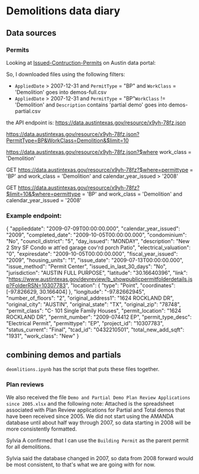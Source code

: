 Demolitions data diary
======================

## Data sources

### Permits
Looking at [Issued-Contruction-Permits](https://data.austintexas.gov/Permitting/Issued-Construction-Permits/3syk-w9eu) on Austin data portal:

So, I downloaded files using the following filters:
* `AppliedDate` > 2007-12-31 and `PermitType` = "BP" and `WorkClass` = 'Demolition' goes into demos-full.csv
* `AppliedDate` > 2007-12-31 and `PermitType` = "BP"`WorkClass` != 'Demolition' and `Description` contains 'partial demo' goes into demos-partial.csv

the API endpoint is:
https://data.austintexas.gov/resource/x9yh-78fz.json

https://data.austintexas.gov/resource/x9yh-78fz.json?PermitType=BP&WorkClass=Demolition&$limit=10

https://data.austintexas.gov/resource/x9yh-78fz.json?$where work_class = 'Demolition'


GET https://data.austintexas.gov/resource/x9yh-78fz?$where=permittype = 'BP' and work_class = 'Demolition' and calendar_year_issued > '2008'

GET https://data.austintexas.gov/resource/x9yh-78fz?$limit=10&$where=permittype = 'BP' and work_class = 'Demolition' and calendar_year_issued = '2008'


### Example endpoint:
{
    "applieddate": "2009-07-09T00:00:00.000",
    "calendar_year_issued": "2009",
    "completed_date": "2009-10-05T00:00:00.000",
    "condominium": "No",
    "council_district": "5",
    "day_issued": "MONDAY",
    "description": "New 2 Stry SF Condo w att'ed garage  cov'rd porch  Patio",
    "electrical_valuation": "0",
    "expiresdate": "2009-10-05T00:00:00.000",
    "fiscal_year_issued": "2009",
    "housing_units": "1",
    "issue_date": "2009-07-13T00:00:00.000",
    "issue_method": "Permit Center",
    "issued_in_last_30_days": "No",
    "jurisdiction": "AUSTIN FULL PURPOSE",
    "latitude": "30.16640396",
    "link": "https://www.austintexas.gov/devreview/b_showpublicpermitfolderdetails.jsp?FolderRSN=10307783",
    "location": {
        "type": "Point",
        "coordinates": [-97.826629, 30.166404]
    },
    "longitude": "-97.82662945",
    "number_of_floors": "2",
    "original_address1": "1624 ROCKLAND DR",
    "original_city": "AUSTIN",
    "original_state": "TX",
    "original_zip": "78748",
    "permit_class": "C- 101 Single Family Houses",
    "permit_location": "1624 ROCKLAND DR",
    "permit_number": "2009-074412 EP",
    "permit_type_desc": "Electrical Permit",
    "permittype": "EP",
    "project_id": "10307783",
    "status_current": "Final",
    "tcad_id": "0432210501",
    "total_new_add_sqft": "1931",
    "work_class": "New"
}


## combining demos and partials

`deomlitions.ipynb` has the script that puts these files together. 

### Plan reviews
We also received the file `Demo and Partial Demo Plan Review Applications since 2005.xlsx` and the following note: Attached is the spreadsheet associated with Plan Review applications for Partial and Total demos that have been received since 2005.  We did not start using the AMANDA database until about half way through 2007, so data starting in 2008 will be more consistently formatted.

Sylvia A confirmed that I can use the `Building Permit` as the parent permit for all demolitions.

Sylvia said the database changed in 2007, so data from 2008 forward would be most consistent, to that's what we are going with for now.





